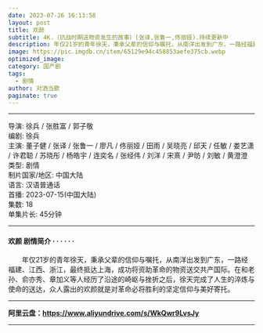 ```yaml
---
date: 2023-07-26 16:13:58
layout: post
title: 欢颜
subtitle: 4K.（抗战时期送物资发生的故事）(张译,张鲁一,佟丽娅).持续更新中
description: 年仅21岁的青年徐天，秉承父辈的信仰与嘱托，从南洋出发到广东，一路经福建、江西、浙江，最终抵达上海，成功将资助革命的物资送交共产国际...
image: https://pic.imgdb.cn/item/65129e94c458853aefe375cb.webp
optimized_image: 
category: 国产剧
tags:
  - 剧情
author: 对酒当歌
paginate: true
---
```



---

导演: 徐兵 / 张胜富 / 郭子敬  
编剧: 徐兵  
主演: 董子健 / 张译 / 张鲁一 / 廖凡 / 佟丽娅 / 田雨 / 吴晓亮 / 邱天 / 任敏 / 娄艺潇 / 许君聪 / 苏晓彤 / 杨皓宇 / 连奕名 / 张经伟 / 刘洋 / 宋熹 / 尹昉 / 刘敏 / 黄澄澄  
类型: 剧情  
制片国家/地区: 中国大陆  
语言: 汉语普通话  
首播: 2023-07-15(中国大陆)  
集数: 18  
单集片长: 45分钟  

---

#### 欢颜 剧情简介 · · · · · ·

　　年仅21岁的青年徐天，秉承父辈的信仰与嘱托，从南洋出发到广东，一路经福建、江西、浙江，最终抵达上海，成功将资助革命的物资送交共产国际。在和老孙、俞亦秀、章加义等人经历了沿途的崎岖与挫折之后，徐天完成了人生的淬炼与使命的送达，众人露出的欢颜就是对革命必将胜利的坚定信仰与美好寄托。

---

**阿里云盘：<https://www.aliyundrive.com/s/WkQwr9LvsJy>**

---
